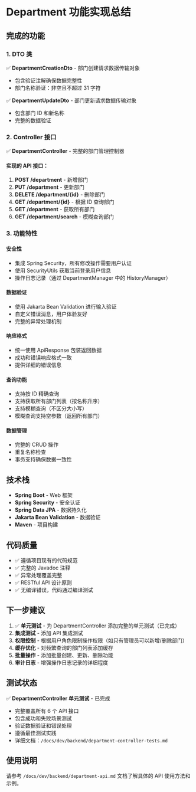 # Department 功能实现总结

## 完成的功能

### 1. DTO 类

✅ **DepartmentCreationDto** - 部门创建请求数据传输对象

- 包含验证注解确保数据完整性
- 部门名称验证：非空且不超过 31 字符

✅ **DepartmentUpdateDto** - 部门更新请求数据传输对象

- 包含部门 ID 和新名称
- 完整的数据验证

### 2. Controller 接口

✅ **DepartmentController** - 完整的部门管理控制器

#### 实现的 API 接口：

1. **POST /department** - 新增部门
2. **PUT /department** - 更新部门
3. **DELETE /department/{id}** - 删除部门
4. **GET /department/{id}** - 根据 ID 查询部门
5. **GET /department** - 获取所有部门
6. **GET /department/search** - 模糊查询部门

### 3. 功能特性

#### 安全性

- 集成 Spring Security，所有修改操作需要用户认证
- 使用 SecurityUtils 获取当前登录用户信息
- 操作日志记录（通过 DepartmentManager 中的 HistoryManager）

#### 数据验证

- 使用 Jakarta Bean Validation 进行输入验证
- 自定义错误消息，用户体验友好
- 完整的异常处理机制

#### 响应格式

- 统一使用 ApiResponse 包装返回数据
- 成功和错误响应格式一致
- 提供详细的错误信息

#### 查询功能

- 支持按 ID 精确查询
- 支持获取所有部门列表（按名称升序）
- 支持模糊查询（不区分大小写）
- 模糊查询支持空参数（返回所有部门）

#### 数据管理

- 完整的 CRUD 操作
- 重复名称检查
- 事务支持确保数据一致性

## 技术栈

- **Spring Boot** - Web 框架
- **Spring Security** - 安全认证
- **Spring Data JPA** - 数据持久化
- **Jakarta Bean Validation** - 数据验证
- **Maven** - 项目构建

## 代码质量

- ✅ 遵循项目现有的代码规范
- ✅ 完整的 Javadoc 注释
- ✅ 异常处理覆盖完整
- ✅ RESTful API 设计原则
- ✅ 无编译错误，代码通过编译测试

## 下一步建议

1. ✅ **单元测试** - 为 DepartmentController 添加完整的单元测试（已完成）
2. **集成测试** - 添加 API 集成测试
3. **权限控制** - 根据用户角色限制操作权限（如只有管理员可以新增/删除部门）
4. **缓存优化** - 对频繁查询的部门列表添加缓存
5. **批量操作** - 添加批量创建、更新、删除功能
6. **审计日志** - 增强操作日志记录的详细程度

## 测试状态

✅ **DepartmentController 单元测试** - 已完成

- 完整覆盖所有 6 个 API 接口
- 包含成功和失败场景测试
- 验证数据验证和错误处理
- 遵循最佳测试实践
- 详细文档：`/docs/dev/backend/department-controller-tests.md`

## 使用说明

请参考 `/docs/dev/backend/department-api.md` 文档了解具体的 API 使用方法和示例。
